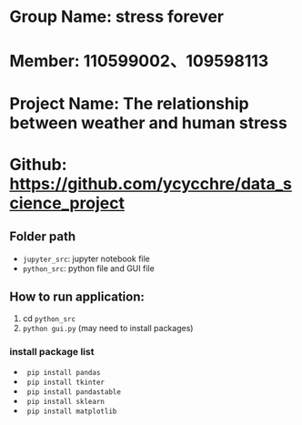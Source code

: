# Group Name: stress forever
# Member: 110599002、109598113
# Project Name: The relationship between weather and human stress
# Github: https://github.com/ycycchre/data_science_project

## Folder path
- `jupyter_src`: jupyter notebook file
- `python_src`: python file and GUI file

## How to run application:
1. cd `python_src`
2. ```python gui.py``` (may need to install packages)

### install package list
- ``` pip install pandas```
- ``` pip install tkinter```
- ``` pip install pandastable```
- ``` pip install sklearn```
- ``` pip install matplotlib```